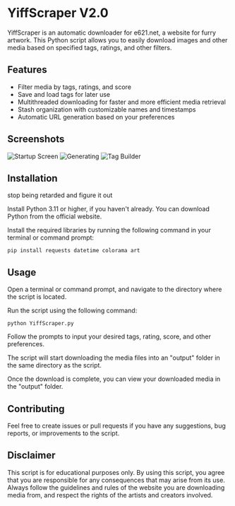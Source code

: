 # YiffScraper V2.0

YiffScraper is an automatic downloader for e621.net, a website for furry artwork. This Python script allows you to easily download images and other media based on specified tags, ratings, and other filters.

## Features
- Filter media by tags, ratings, and score
- Save and load tags for later use
- Multithreaded downloading for faster and more efficient media retrieval
- Stash organization with customizable names and timestamps
- Automatic URL generation based on your preferences

## Screenshots
![Startup Screen](/screenshots/startup.png)
![Generating](/screenshots/genning.png)
![Tag Builder](/screenshots/tagbuilder.gif)

## Installation
stop being retarded and figure it out

Install Python 3.11 or higher, if you haven't already. You can download Python from the official website.

Install the required libraries by running the following command in your terminal or command prompt:
 
 ```
pip install requests datetime colorama art
```

## Usage
Open a terminal or command prompt, and navigate to the directory where the script is located.

Run the script using the following command:

```
python YiffScraper.py
```

Follow the prompts to input your desired tags, rating, score, and other preferences.

The script will start downloading the media files into an "output" folder in the same directory as the script.

Once the download is complete, you can view your downloaded media in the "output" folder.

## Contributing
Feel free to create issues or pull requests if you have any suggestions, bug reports, or improvements to the script.

## Disclaimer
This script is for educational purposes only. By using this script, you agree that you are responsible for any consequences that may arise from its use. Always follow the guidelines and rules of the website you are downloading media from, and respect the rights of the artists and creators involved.
